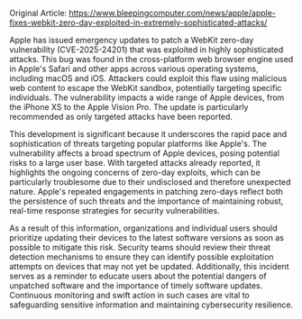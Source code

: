 Original Article: https://www.bleepingcomputer.com/news/apple/apple-fixes-webkit-zero-day-exploited-in-extremely-sophisticated-attacks/

Apple has issued emergency updates to patch a WebKit zero-day vulnerability (CVE-2025-24201) that was exploited in highly sophisticated attacks. This bug was found in the cross-platform web browser engine used in Apple's Safari and other apps across various operating systems, including macOS and iOS. Attackers could exploit this flaw using malicious web content to escape the WebKit sandbox, potentially targeting specific individuals. The vulnerability impacts a wide range of Apple devices, from the iPhone XS to the Apple Vision Pro. The update is particularly recommended as only targeted attacks have been reported.

This development is significant because it underscores the rapid pace and sophistication of threats targeting popular platforms like Apple's. The vulnerability affects a broad spectrum of Apple devices, posing potential risks to a large user base. With targeted attacks already reported, it highlights the ongoing concerns of zero-day exploits, which can be particularly troublesome due to their undisclosed and therefore unexpected nature. Apple's repeated engagements in patching zero-days reflect both the persistence of such threats and the importance of maintaining robust, real-time response strategies for security vulnerabilities.

As a result of this information, organizations and individual users should prioritize updating their devices to the latest software versions as soon as possible to mitigate this risk. Security teams should review their threat detection mechanisms to ensure they can identify possible exploitation attempts on devices that may not yet be updated. Additionally, this incident serves as a reminder to educate users about the potential dangers of unpatched software and the importance of timely software updates. Continuous monitoring and swift action in such cases are vital to safeguarding sensitive information and maintaining cybersecurity resilience.